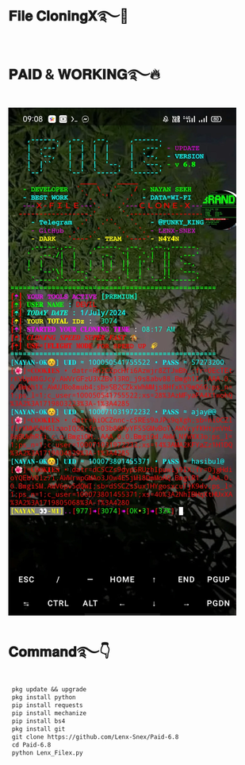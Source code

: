 # 𝐅𝐢𝐥𝐞 𝐂𝐥𝐨𝐧𝐢𝐧𝐠𝐗࿐💚
# 𝐏𝐀𝐈𝐃 & 𝐖𝐎𝐑𝐊𝐈𝐍𝐆࿐🔥
![logo](https://github.com/Lenx-Snex/Paid-6.8/blob/main/Screenshot_2024-07-01-09-08-15-74.jpg)
# 𝐂𝐨𝐦𝐦𝐚𝐧𝐝࿐👇
     pkg update && upgrade
     pkg install python
     pip install requests
     pip install mechanize
     pip install bs4
     pkg install git
     git clone https://github.com/Lenx-Snex/Paid-6.8
     cd Paid-6.8
     python Lenx_Filex.py
     
